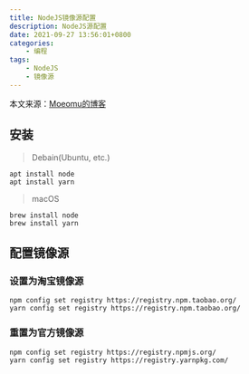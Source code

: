 ```yaml
---
title: NodeJS镜像源配置
description: NodeJS源配置
date: 2021-09-27 13:56:01+0800
categories:
    - 编程
tags:
    - NodeJS
    - 镜像源
---
```


本文来源：[Moeomu的博客](/zh-cn/posts/nodejs源配置/)

## 安装

> Debain(Ubuntu, etc.)

```shell
apt install node
apt install yarn
```

> macOS

```shell
brew install node
brew install yarn
```

## 配置镜像源

### 设置为淘宝镜像源

```shell
npm config set registry https://registry.npm.taobao.org/
yarn config set registry https://registry.npm.taobao.org/
```

### 重置为官方镜像源

```shell
npm config set registry https://registry.npmjs.org/
yarn config set registry https://registry.yarnpkg.com/
```
